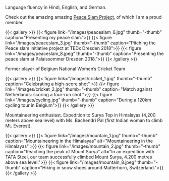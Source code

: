 
Language fluency in Hindi, English, and German.

Check out the amazing amazing <a href="https://peaceslam.com/" target="_blank"> Peace Slam Project</a>, of which I am a proud member.


<p>
	{{< gallery >}}
    {{< figure link="/images/peaceslam_6.jpg" thumb="-thumb" caption="Presenting my peace slam.">}}
     {{< figure link="/images/peaceslam_3.jpg" thumb="-thumb"  caption="Pitching the Peace slam initiative project at TEDx Dresden 2018">}}
    {{< figure link="/images/peaceslam_8.jpeg" thumb="-thumb"  caption="Presenting the peace slam at Palaissommer Dresden 2018.">}}
{{< /gallery >}}
 </p>

Former player of Belgium National Women’s Cricket Team

<p> 
{{< gallery >}}
  {{< figure link="/images/cricket_1.jpg" thumb="-thumb" caption="Celebrating a high-score shot"  >}}
  {{< figure link="/images/cricket_2.jpg" thumb="-thumb" caption="Match against Netherlands: scoring a four-run shot.">}}
    {{< figure link="/images/cycling.jpg" thumb="-thumb" caption="During a 120km cycling tour in Belgium">}}
{{< /gallery >}}
</p>

Mountaineering enthusiast. Expedition to Surya Top in Himalayas (4,200 meters above sea level) with Ms. Bachendri Pal (first Indian woman to climb Mt. Everest).

<p> 
{{< gallery >}}
  {{< figure link="/images/mountain_1.jpg" thumb="-thumb" caption="Mountaineering in the Himalayas" alt="Mountaineering in the Himalayas" >}}
  {{< figure link="/images/mountain_2.jpg" thumb="-thumb" caption="Reaching the peak of Mount Surya" alt="In an expedition with TATA Steel, our team successfully climbed Mount Surya, 4.200 metres above sea level.">}}
    {{< figure link="/images/mountain_8.jpeg" thumb="-thumb"  caption="Hiking in snow shoes around Matterhorn, Switzerland.">}}
{{< /gallery >}}
</p>

